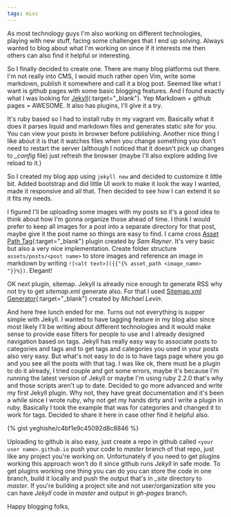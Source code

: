 ```yaml
---
tags: misc
---
```


As most technology guys I'm also working on different technologies, playing
with new stuff, facing some challenges that I end up solving.
Always wanted to blog about what I'm working on since if it interests me then
others can also find it helpful or interesting.

So I finally decided to create one. There are many blog platforms out there.
I'm not really into CMS, I would much rather open Vim, write some markdown,
publish it somewhere and call it a blog post. Seemed like what I want is github
pages with some basic blogging features. And I found exactly what I was looking
for [Jekyll](http://jekyllrb.com/){:target="_blank"}.
Yep Markdown + github pages = AWESOME. It also has plugins, I'll give it a try.

It's ruby based so I had to install ruby in my vagrant vm. Basically what it
does it parses liquid and markdown files and generates static site for you.
You can view your posts in browser before publishing. Another nice thing I like
about it is that it watches files when you change something you don't need to
restart the server (although I noticed that it doesn't pick up changes to
*_config* file) just refresh the browser (maybe I'll also explore adding
live reload to it.)

So I created my blog app using ```jekyll new``` and decided to customize it
little bit. Added bootstrap and did little UI work to make it look the way I
wanted, made it responsive and all that. Then decided to see how I can extend
it so it fits my needs.

I figured I'll be uploading some images with my posts so it's a good idea
to think about how I'm gonna organize those ahead of time. I think I would
prefer to keep all images for a post into a separate directory for that post,
maybe give it the post name so things are easy to find. I came cross
[Asset Path Tag](https://github.com/samrayner/jekyll-asset-path-plugin){:target="_blank"}
plugin created by *Sam Rayner*. It's very basic but also a very nice
implementation. Create folder structure ```assets/posts/<post name>``` to store
images and reference an image in markdown by writing
```![<alt text>]({{"{% asset_path <image_name> "}}%})```. Elegant!

OK next plugin, sitemap. Jekyll is already nice enough to generate RSS why not
try to get *sitemap.xml* generate also. For that I used
[Sitemap.xml Generator](https://github.com/kinnetica/jekyll-plugins){:target="_blank"}
created by *Michael Levin*.

And here free lunch ended for me. Turns out not everything is supper simple with
Jekyll. I wanted to have tagging feature in my blog also since most likely I'll
be writing about different technologies and it would make sense to provide ease
filters for people to use and I already designed navigation based on tags.
Jekyll has really easy way to associate posts to categories and tags and to
get tags and categories you used in your posts also very easy. But what's not
easy to do is to have tags page where you go and you see all the posts with
that tag. I was like ok, there must be a plugin to do it already, I tried
couple and got some errors, maybe it's because I'm running the latest version of
Jekyll or maybe I'm using ruby 2.2.0 that's why and those scripts aren't up to
date. Decided to go more advanced and write my first Jekyll plugin. Why not,
they have great documentation and it's been a while since I wrote ruby, why not
get my hands dirty and I write a plugin in ruby. Basically I took the example that
was for categories and changed it to work for tags. Decided to share it here in
case other find it helpful also.

{% gist yeghishe/c4bf1e9c45092d8c8846 %}

Uploading to github is also easy, just create a repo in github called
```<your user name>.github.io``` push your code to *master* branch of that
repo, just like any project you're working on. Unfortunately if you need to
get plugins working this approach won't do it since github runs *Jekyll* in safe
mode. To get plugins working one thing you can do you can store the code in one
branch, build it locally and push the output that's in *_site* directory to
*master*. If you're building a project site and not user/organization site you
can have *Jekyll* code in *master* and output in *gh-pages* branch.

Happy blogging folks,
